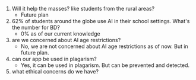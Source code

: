 1. Will it help the masses? like students from the rural areas?
   - Future plan
2. 62% of students around the globe use AI in their school settings. What's the number for BD?
   - 0% as of our current knowledge
3. are we concerned about AI age restrictions?
   - No, we are not concerned about AI age restrictions as of now. But in future plan.
4. can our app be used in plagarism?
   - Yes, it can be used in plagarism. But can be prevented and detected.
5. what ethical concerns do we have?
